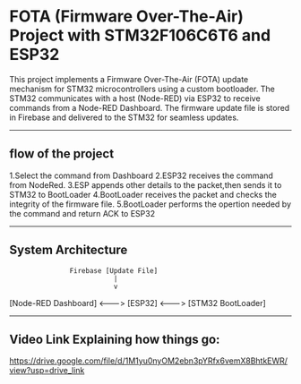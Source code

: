 # FOTA (Firmware Over-The-Air) Project with STM32F106C6T6 and ESP32

This project implements a Firmware Over-The-Air (FOTA) update mechanism for STM32 microcontrollers using a custom bootloader. The STM32 communicates with a host (Node-RED) via ESP32 to receive commands from a Node-RED Dashboard. The firmware update file is stored in Firebase and delivered to the STM32 for seamless updates.

---

## flow of the project
1.Select the command from Dashboard
2.ESP32 receives the command from NodeRed.
3.ESP appends other details to the packet,then sends it to STM32 to BootLoader
4.BootLoader receives the packet and checks the integrity of the firmware file.
5.BootLoader performs the opertion needed by the command and return ACK to ESP32

---

## System Architecture

                   Firebase [Update File]
                              |
                              v
[Node-RED Dashboard] <---> [ESP32] <---> [STM32 BootLoader]

---

## Video Link Explaining how things go:
https://drive.google.com/file/d/1M1yu0nyOM2ebn3pYRfx6vemX8BhtkEWR/view?usp=drive_link




